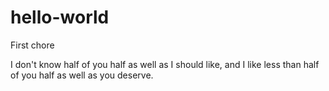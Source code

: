 # hello-world
First chore

I don't know half of you half as well as I should like, and I like less than half of you half as well as you deserve.

